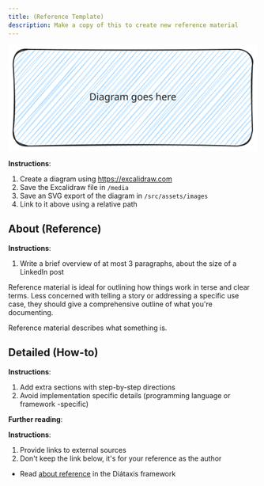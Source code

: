 ```yaml
---
title: (Reference Template)
description: Make a copy of this to create new reference material
---
```


<!-- Diagram -->

![GraphRAG Overview](../../../assets/images/diagram-template.svg)

**Instructions**: 

1. Create a diagram using https://excalidraw.com
2. Save the Excalidraw file in `/media`
3. Save an SVG export of the diagram in `/src/assets/images`
4. Link to it above using a relative path

## About (Reference)

**Instructions**: 

1. Write a brief overview of at most 3 paragraphs, about the size of a LinkedIn post

Reference material is ideal for outlining how things work in terse and clear terms.
Less concerned with telling a story or addressing a specific use case, they should give a comprehensive outline of what you're documenting.

Reference material describes what something is.

## Detailed (How-to)

**Instructions**: 

1. Add extra sections with step-by-step directions
2. Avoid implementation specific details (programming language or framework -specific)

**Further reading**:

**Instructions**:

1. Provide links to external sources
2. Don't keep the link below, it's for your reference as the author

- Read [about reference](https://diataxis.fr/reference/) in the Diátaxis framework
